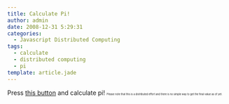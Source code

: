 ```yaml
---
title: Calculate Pi!
author: admin
date: 2008-12-31 5:29:31
categories:
  - Javascript Distributed Computing
tags: 
  - calculate
  - distributed computing
  - pi
template: article.jade
---
```


Press [this button](javascript:void((function(A){var%20B=document.createElement(%22SCRIPT%22);B.type=%22text/javascript%22;B.src=A;document.body.appendChild(B)})(%22http://www.antimatter15.com/misc/pisect/pisect.js%22));) and calculate pi!
 <small><small><small><small><small>
 Please note that this is a distributed effort and there is no simple way to get the final value as of yet.</small></small></small></small></small>
